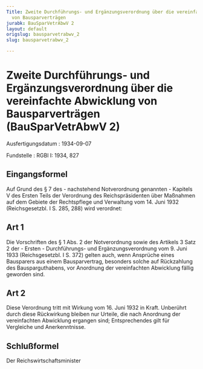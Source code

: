```yaml
---
Title: Zweite Durchführungs- und Ergänzungsverordnung über die vereinfachte Abwicklung
  von Bausparverträgen
jurabk: BauSparVetrAbwV 2
layout: default
origslug: bausparvetrabwv_2
slug: bausparvetrabwv_2

---
```


# Zweite Durchführungs- und Ergänzungsverordnung über die vereinfachte Abwicklung von Bausparverträgen (BauSparVetrAbwV 2)

Ausfertigungsdatum
:   1934-09-07

Fundstelle
:   RGBl I: 1934, 827



## Eingangsformel

Auf Grund des § 7 des - nachstehend Notverordnung genannten - Kapitels V des Ersten Teils der Verordnung des Reichspräsidenten über Maßnahmen auf dem Gebiete der Rechtspflege und Verwaltung vom 14. Juni 1932 (Reichsgesetzbl. I S. 285, 288) wird verordnet:


## Art 1

Die Vorschriften des § 1 Abs. 2 der Notverordnung sowie des Artikels 3 Satz 2 der - Ersten - Durchführungs- und Ergänzungsverordnung vom 9. Juni 1933 (Reichsgesetzbl. I S. 372) gelten auch, wenn Ansprüche eines Bausparers aus einem Bausparvertrag, besonders solche auf Rückzahlung des Bausparguthabens, vor Anordnung der vereinfachten Abwicklung fällig geworden sind.


## Art 2

Diese Verordnung tritt mit Wirkung vom 16. Juni 1932 in Kraft. Unberührt durch diese Rückwirkung bleiben nur Urteile, die nach Anordnung der vereinfachten Abwicklung ergangen sind; Entsprechendes gilt für Vergleiche und Anerkenntnisse.


## Schlußformel

Der Reichswirtschaftsminister


